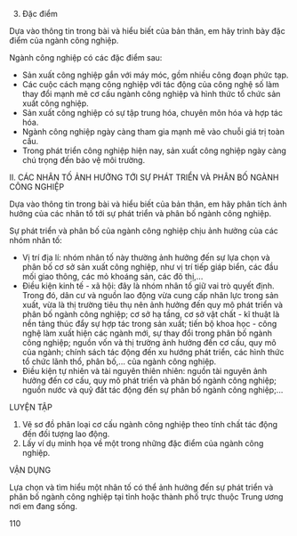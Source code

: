 3. Đặc điểm

Dựa vào thông tin trong bài và hiểu biết của bản thân, em hãy trình bày đặc điểm của ngành công nghiệp.

Ngành công nghiệp có các đặc điểm sau:
- Sản xuất công nghiệp gắn với máy móc, gồm nhiều công đoạn phức tạp.
- Các cuộc cách mạng công nghiệp với tác động của công nghệ số làm thay đổi mạnh mẽ cơ cấu ngành công nghiệp và hình thức tổ chức sản xuất công nghiệp.
- Sản xuất công nghiệp có sự tập trung hóa, chuyên môn hóa và hợp tác hóa.
- Ngành công nghiệp ngày càng tham gia mạnh mẽ vào chuỗi giá trị toàn cầu.
- Trong phát triển công nghiệp hiện nay, sản xuất công nghiệp ngày càng chú trọng đến bảo vệ môi trường.

II. CÁC NHÂN TỐ ẢNH HƯỞNG TỚI SỰ PHÁT TRIỂN VÀ PHÂN BỐ NGÀNH CÔNG NGHIỆP

Dựa vào thông tin trong bài và hiểu biết của bản thân, em hãy phân tích ảnh hưởng của các nhân tố tới sự phát triển và phân bố ngành công nghiệp.

Sự phát triển và phân bố của ngành công nghiệp chịu ảnh hưởng của các nhóm nhân tố:
- Vị trí địa lí: nhóm nhân tố này thường ảnh hưởng đến sự lựa chọn và phân bố cơ sở sản xuất công nghiệp, như vị trí tiếp giáp biển, các đầu mối giao thông, các mỏ khoáng sản, các đô thị,...
- Điều kiện kinh tế - xã hội: đây là nhóm nhân tố giữ vai trò quyết định. Trong đó, dân cư và nguồn lao động vừa cung cấp nhân lực trong sản xuất, vừa là thị trường tiêu thụ nên ảnh hưởng đến quy mô phát triển và phân bố ngành công nghiệp; cơ sở hạ tầng, cơ sở vật chất - kĩ thuật là nền tảng thúc đẩy sự hợp tác trong sản xuất; tiến bộ khoa học - công nghệ làm xuất hiện các ngành mới, sự thay đổi trong phân bố ngành công nghiệp; nguồn vốn và thị trường ảnh hưởng đến cơ cấu, quy mô của ngành; chính sách tác động đến xu hướng phát triển, các hình thức tổ chức lãnh thổ, phân bố,... của ngành công nghiệp.
- Điều kiện tự nhiên và tài nguyên thiên nhiên: nguồn tài nguyên ảnh hưởng đến cơ cấu, quy mô phát triển và phân bố ngành công nghiệp; nguồn nước và quỹ đất tác động đến sự phân bố ngành công nghiệp;...

LUYỆN TẬP

1. Vẽ sơ đồ phân loại cơ cấu ngành công nghiệp theo tính chất tác động đến đối tượng lao động.
2. Lấy ví dụ minh họa về một trong những đặc điểm của ngành công nghiệp.

VẬN DỤNG

Lựa chọn và tìm hiểu một nhân tố có thể ảnh hưởng đến sự phát triển và phân bố ngành công nghiệp tại tỉnh hoặc thành phố trực thuộc Trung ương nơi em đang sống.

110